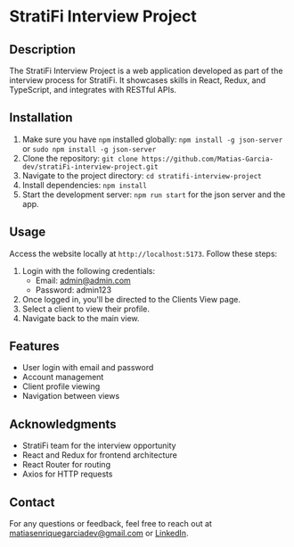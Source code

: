 

# StratiFi Interview Project

## Description
The StratiFi Interview Project is a web application developed as part of the interview process for StratiFi. It showcases skills in React, Redux, and TypeScript, and integrates with RESTful APIs.

## Installation
1. Make sure you have `npm` installed globally: `npm install -g json-server` or `sudo npm install -g json-server`
2. Clone the repository: `git clone https://github.com/Matias-Garcia-dev/stratiFi-interview-project.git`
3. Navigate to the project directory: `cd stratifi-interview-project`
4. Install dependencies: `npm install`
5. Start the development server: `npm run start` for the json server and the app.

## Usage
Access the website locally at `http://localhost:5173`. Follow these steps:
1. Login with the following credentials:
   - Email: admin@admin.com
   - Password: admin123
2. Once logged in, you'll be directed to the Clients View page.
3. Select a client to view their profile.
4. Navigate back to the main view.

## Features
- User login with email and password
- Account management
- Client profile viewing
- Navigation between views

## Acknowledgments
- StratiFi team for the interview opportunity
- React and Redux for frontend architecture
- React Router for routing
- Axios for HTTP requests

## Contact
For any questions or feedback, feel free to reach out at matiasenriquegarciadev@gmail.com or [LinkedIn](https://www.linkedin.com/in/matias-garcia-1a661153/).
